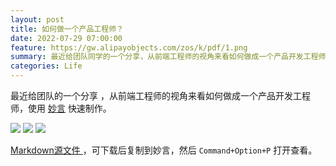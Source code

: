 ```yaml
---
layout: post
title: 如何做一个产品工程师？
date: 2022-07-29 07:00:00
feature: https://gw.alipayobjects.com/zos/k/pdf/1.png
summary: 最近给团队同学的一个分享，从前端工程师的视角来看如何做成一个产品开发工程师。
categories: Life
---
```


最近给团队的一个分享
，从前端工程师的视角来看如何做成一个产品开发工程师，使用 <a href="https://github.com/tw93/MiaoYan" target="_blank">妙言</a> 快速制作。

![](https://gw.alipayobjects.com/zos/k/pdf/pd.jpg)
![](https://gw.alipayobjects.com/zos/k/pdf/pd2.jpg)
![](https://gw.alipayobjects.com/zos/k/pdf/pd3.jpg)

<a href="../images/pdf/How-to-be-a-product-engineer.md" target="_blank"> Markdown源文件 </a>，可下载后复制到妙言，然后 `Command+Option+P` 打开查看。
